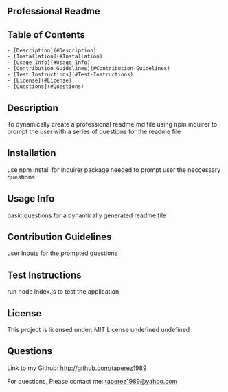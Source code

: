 ## Professional Readme

## Table of Contents

    - [Description](#Description)
    - [Installation](#Installation)
    - [Usage Info](#Usage-Info)
    - [Contribution Guidelines](#Contribution-Guidelines)
    - [Test Instructions](#Test-Instructions)
    - [License](#License)
    - [Questions](#Questions)

## Description
To dynamically create a professional readme.md file using npm inquirer to prompt the user with a series of questions for the readme file

## Installation
use npm install for inquirer package needed to prompt user the neccessary questions

## Usage Info
basic questions for a dynamically generated readme file

## Contribution Guidelines
user inputs for the prompted questions

## Test Instructions
run node index.js to test the application

## License
This project is licensed under: MIT License
undefined
undefined
## Questions
Link to my Github: http://github.com/taperez1989

For questions, Please contact me: taperez1989@yahoo.com